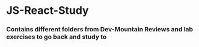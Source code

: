 # JS-React-Study
### Contains different folders from Dev-Mountain Reviews and lab exercises to go back and study to 

